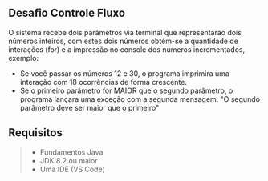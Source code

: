 ## Desafio Controle Fluxo

O sistema recebe dois parâmetros via terminal que representarão dois números inteiros, com estes dois números obtém-se a quantidade de interações (for) e a impressão no console dos números incrementados, exemplo:

* Se você passar os números 12 e 30, o programa imprimira uma interação com 18 ocorrências de forma crescente.
* Se o primeiro parâmetro for MAIOR que o segundo parâmetro, o programa lançara uma exceção com a segunda mensagem: "O segundo parâmetro deve ser maior que o primeiro"

## Requisitos

> * Fundamentos Java
> * JDK 8.2 ou maior
> * Uma IDE (VS Code)
